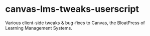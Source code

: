 # canvas-lms-tweaks-userscript
Various client-side tweaks &amp; bug-fixes to Canvas, the BloatPress of Learning Management Systems.

